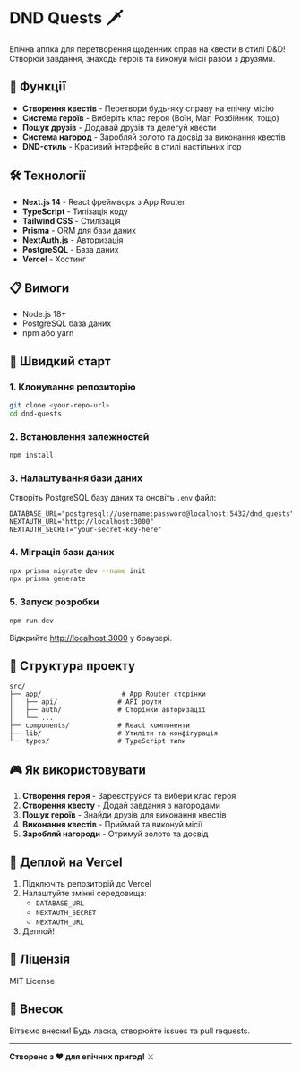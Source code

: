 # DND Quests 🗡️

Епічна аппка для перетворення щоденних справ на квести в стилі D&D! Створюй завдання, знаходь героїв та виконуй місії разом з друзями.

## 🚀 Функції

- **Створення квестів** - Перетвори будь-яку справу на епічну місію
- **Система героїв** - Виберіть клас героя (Воїн, Маг, Розбійник, тощо)
- **Пошук друзів** - Додавай друзів та делегуй квести
- **Система нагород** - Заробляй золото та досвід за виконання квестів
- **DND-стиль** - Красивий інтерфейс в стилі настільних ігор

## 🛠️ Технології

- **Next.js 14** - React фреймворк з App Router
- **TypeScript** - Типізація коду
- **Tailwind CSS** - Стилізація
- **Prisma** - ORM для бази даних
- **NextAuth.js** - Авторизація
- **PostgreSQL** - База даних
- **Vercel** - Хостинг

## 📋 Вимоги

- Node.js 18+
- PostgreSQL база даних
- npm або yarn

## 🚀 Швидкий старт

### 1. Клонування репозиторію

```bash
git clone <your-repo-url>
cd dnd-quests
```

### 2. Встановлення залежностей

```bash
npm install
```

### 3. Налаштування бази даних

Створіть PostgreSQL базу даних та оновіть `.env` файл:

```env
DATABASE_URL="postgresql://username:password@localhost:5432/dnd_quests"
NEXTAUTH_URL="http://localhost:3000"
NEXTAUTH_SECRET="your-secret-key-here"
```

### 4. Міграція бази даних

```bash
npx prisma migrate dev --name init
npx prisma generate
```

### 5. Запуск розробки

```bash
npm run dev
```

Відкрийте [http://localhost:3000](http://localhost:3000) у браузері.

## 📁 Структура проекту

```
src/
├── app/                    # App Router сторінки
│   ├── api/               # API роути
│   ├── auth/              # Сторінки авторизації
│   └── ...
├── components/            # React компоненти
├── lib/                   # Утиліти та конфігурація
└── types/                 # TypeScript типи
```

## 🎮 Як використовувати

1. **Створення героя** - Зареєструйся та вибери клас героя
2. **Створення квесту** - Додай завдання з нагородами
3. **Пошук героїв** - Знайди друзів для виконання квестів
4. **Виконання квестів** - Приймай та виконуй місії
5. **Заробляй нагороди** - Отримуй золото та досвід

## 🚀 Деплой на Vercel

1. Підключіть репозиторій до Vercel
2. Налаштуйте змінні середовища:
   - `DATABASE_URL`
   - `NEXTAUTH_SECRET`
   - `NEXTAUTH_URL`
3. Деплой!

## 📝 Ліцензія

MIT License

## 🤝 Внесок

Вітаємо внески! Будь ласка, створюйте issues та pull requests.

---

**Створено з ❤️ для епічних пригод!** ⚔️

